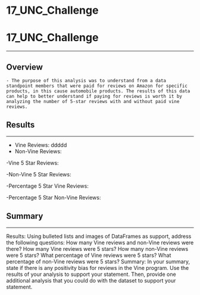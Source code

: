 # 17_UNC_Challenge

# 17_UNC_Challenge
***
## Overview

    - The purpose of this analysis was to understand from a data standpoint members that were paid for reviews on Amazon for specific products, in this cause automobile products. The results of this data can help to better understand if paying for reviews is worth it by analyzing the number of 5-star reviews with and without paid vine reviews. 

## Results
***

- Vine Reviews: 
ddddd
- Non-Vine Reviews: 

-Vine 5 Star Reviews: 

-Non-Vine 5 Star Reviews:

-Percentage 5 Star Vine Reviews: 

-Percentage 5 Star Non-Vine Reviews: 

## Summary
***

Results: Using bulleted lists and images of DataFrames as support, address the following questions:
How many Vine reviews and non-Vine reviews were there?
How many Vine reviews were 5 stars? How many non-Vine reviews were 5 stars?
What percentage of Vine reviews were 5 stars? What percentage of non-Vine reviews were 5 stars?
Summary: In your summary, state if there is any positivity bias for reviews in the Vine program. Use the results of your analysis to support your statement. Then, provide one additional analysis that you could do with the dataset to support your statement.
